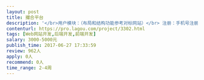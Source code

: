 ```yaml
---                
layout: post       
title: 撮合平台           
description: '</br>用户模块：（布局和结构功能参考对标网站）</br> 注册：手机号注册</br> 登录：手机登录、QQ登录</br> 我的资源单：我的资源单，我的关注。</br> 个人中心：申请企业账号，账户信息，账户安全。</br> </br> 找货物模块：（修改符合行业属性）</br> 搜现货模块：（修改符合行业属性）</br> </br> 首页基本框架：（修改符合行业属性）</br> </br> 功能，逻辑，交互，参考找钢网</br></br>参考产品：找钢网</br></br></br>PS:需要交付源代码和文档</br>'     
contenturl: https://pro.lagou.com/project/3302.html      
tags: [Web网站开发,后端开发,前端开发]            
salary: 3000-5000元          
publish_time: 2017-06-27 17:33:59         
review: 962人                   
apply: 0人                   
recommend: 0人                   
time_range: 2-4周              
---                 
```

